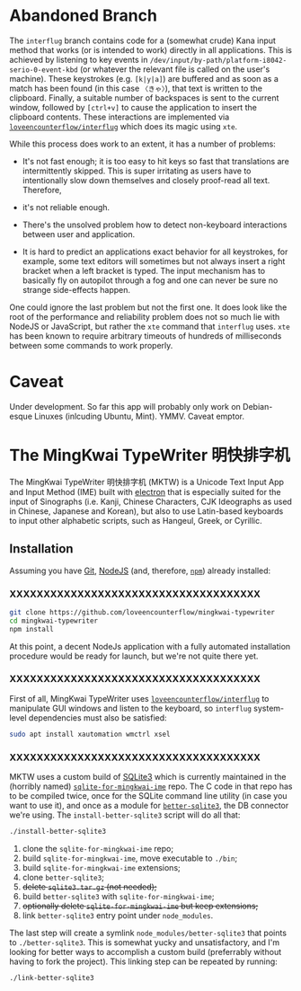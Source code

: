 
# Abandoned Branch

The `interflug` branch contains code for a (somewhat crude) Kana input method that works (or is intended to
work) directly in all applications. This is achieved by listening to key events in
`/dev/input/by-path/platform-i8042-serio-0-event-kbd` (or whatever the relevant file is called on the user's
machine). These keystrokes (e.g. `[k|y|a]`) are buffered and as soon as a match has been found (in this case
`〈きゃ〉`), that text is written to the clipboard. Finally, a suitable number of backspaces is sent to the
current window, followed by `[ctrl+v]` to cause the application to insert the clipboard contents. These
interactions are implemented via
[`loveencounterflow/interflug`](https://github.com/loveencounterflow/interflug) which does its magic using
`xte`.

While this process does work to an extent, it has a number of problems:

* It's not fast enough; it is too easy to hit keys so fast that translations are intermittently skipped.
  This is super irritating as users have to intentionally slow down themselves and closely proof-read all
  text. Therefore,

* it's not reliable enough.

* There's the unsolved problem how to detect non-keyboard interactions between user and application.

* It is hard to predict an applications exact behavior for all keystrokes, for example, some text editors
  will sometimes but not always insert a right bracket when a left bracket is typed. The input mechanism has
  to basically fly on autopilot through a fog and one can never be sure no strange side-effects happen.

One could ignore the last problem but not the first one. It does look like the root of the performance and
reliability problem does not so much lie with NodeJS or JavaScript, but rather the `xte` command that
`interflug` uses. `xte` has been known to require arbitrary timeouts of hundreds of milliseconds between
some commands to work properly.



# Caveat

Under development. So far this app will probably only work on Debian-esque Linuxes (inlcuding Ubuntu, Mint).
YMMV. Caveat emptor.

# The MingKwai TypeWriter 明快排字机

The MingKwai TypeWriter 明快排字机 (MKTW) is a Unicode Text Input App and Input Method (IME) built with
[electron](https://electronjs.org) that is especially suited for the input of Sinographs (i.e. Kanji,
Chinese Characters, CJK Ideographs as used in Chinese, Japanese and Korean), but also to use Latin-based
keyboards to input other alphabetic scripts, such as Hangeul, Greek, or Cyrillic.

## Installation

Assuming you have [Git](https://git-scm.com), [NodeJS](https://nodejs.org) (and, therefore,
[`npm`](https://www.npmjs.com/)) already installed:

### XXXXXXXXXXXXXXXXXXXXXXXXXXXXXXXXXXXXX

```bash
git clone https://github.com/loveencounterflow/mingkwai-typewriter
cd mingkwai-typewriter
npm install
```

At this point, a decent NodeJs application with a fully automated installation procedure would be ready for
launch, but we're not quite there yet.

### XXXXXXXXXXXXXXXXXXXXXXXXXXXXXXXXXXXXX

First of all, MingKwai TypeWriter uses
[`loveencounterflow/interflug`](https://github.com/loveencounterflow/interflug) to manipulate GUI windows
and listen to the keyboard, so `interflug` system-level dependencies must also be satisfied:

```bash
sudo apt install xautomation wmctrl xsel
```

### XXXXXXXXXXXXXXXXXXXXXXXXXXXXXXXXXXXXX

MKTW uses a custom build of [SQLite3](https://sqlite.org) which is currently maintained in the (horribly
named) [`sqlite-for-mingkwai-ime`](https://github.com/loveencounterflow/sqlite-for-mingkwai-ime) repo. The C
code in that repo has to be compiled twice, once for the SQLite command line utility (in case you want to
use it), and once as a module for [`better-sqlite3`](https://github.com/JoshuaWise/better-sqlite3), the DB
connector we're using. The `install-better-sqlite3` script will do all that:

```bash
./install-better-sqlite3
```

1) clone the `sqlite-for-mingkwai-ime` repo;
2) build `sqlite-for-mingkwai-ime`, move executable to `./bin`;
3) build `sqlite-for-mingkwai-ime` extensions;
4) clone `better-sqlite3`;
5) <strike>delete `sqlite3.tar.gz` (not needed);</strike>
6) build `better-sqlite3` with `sqlite-for-mingkwai-ime`;
7) <strike>optionally delete `sqlite-for-mingkwai-ime` but keep extensions;</strike>
8) link `better-sqlite3` entry point under `node_modules`.

The last step will create a symlink `node_modules/better-sqlite3` that points to `./better-sqlite3`. This is
somewhat yucky and unsatisfactory, and I'm looking for better ways to accomplish a custom build (preferrably
without having to fork the project). This linking step can be repeated by running:

```bash
./link-better-sqlite3
```











